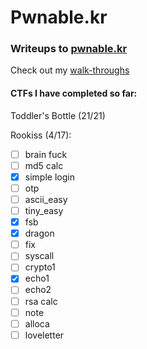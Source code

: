 # Pwnable.kr
### Writeups to [pwnable.kr](https://pwnable.kr) 


Check out my [walk-throughs](https://digitalwhisper.co.il/files/Zines/0x9F/DW159-1-ToddlersBottle.pdf)

#### CTFs I have completed so far: 
Toddler's Bottle (21/21)

Rookiss (4/17):
- [ ] brain fuck
- [ ] md5 calc
- [x] simple login
- [ ] otp
- [ ] ascii_easy
- [ ] tiny_easy
- [x] fsb
- [x] dragon
- [ ] fix
- [ ] syscall
- [ ] crypto1
- [x] echo1
- [ ] echo2
- [ ] rsa calc
- [ ] note
- [ ] alloca
- [ ] loveletter
